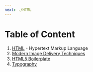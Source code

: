 ```yaml
---
next: ./HTML
---
```


# Table of Content

1. [HTML](./HTML) - Hypertext Markup Language
2. [Modern Image Delivery Techniques](./Modern_Image_Delivery_Techniques)
3. [HTML5 Boilerplate](./HTML5_Boilerplate)
4. [Typography](./Typography/Typography)
